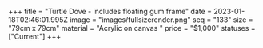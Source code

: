 +++
title = "Turtle Dove - includes floating gum frame"
date = 2023-01-18T02:46:01.995Z
image = "images/fullsizerender.png"
seq = "133"
size = "79cm x 79cm"
material = "Acrylic on canvas "
price = "$1,000"
statuses = ["Current"]
+++
